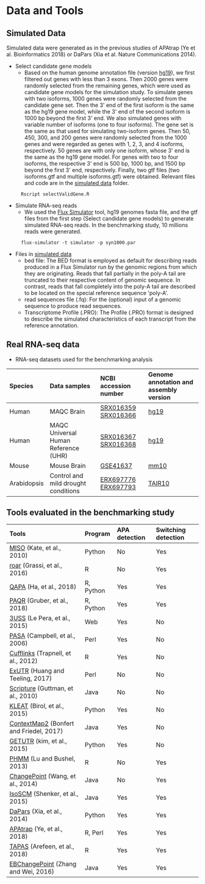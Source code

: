 # Data and Tools  

Simulated Data
------------------------------
Simulated data were generated as in the previous studies of APAtrap (Ye et al. Bioinformatics 2018) or DaPars (Xia et al. Nature Communications 2014). 

* Select candidate gene models  
	*  Based on the human genome annotation file (version [hg19](http://genome.ucsc.edu/cgi-bin/hgTables)), we first filtered out genes with less than 3 exons. Then 2000 genes were randomly selected from the remaining genes, which were used as candidate gene models for the simulation study. To simulate genes with two isoforms, 1000 genes were randomly selected from the candidate gene set. Then the 3' end of the first isoform is the same as the hg19 gene model, while the 3' end of the second isoform is 1000 bp beyond the first 3' end. We also simulated genes with variable number of isoforms (one to four isoforms). The gene set is the same as that used for simulating two-isoform genes. Then 50, 450, 300, and 200 genes were randomly selected from the 1000 genes and were regarded as genes with 1, 2, 3, and 4 isoforms, respectively. 50 genes are with only one isoform, whose 3' end is the same as the hg19 gene model. For genes with two to four isoforms, the respective 3' end is  500 bp, 1000 bp, and 1500 bp beyond the first 3' end, respectively. Finally, two gtf files (two isoforms.gtf and multiple isoforms.gtf) were obtained. Relevant files and code are in the [simulated data](https://github.com/BMILAB/APAsurvey/tree/master/simulate_data) folder.
  ```
	Rscript selectValidGene.R 
  ```  
* Simulate RNA-seq reads   
	* We used the [Flux Simulator](http://confluence.sammeth.net/display/SIM/Home) tool, hg19 genomes fasta file, and the gtf files from the first step (Select candidate gene models) to generate simulated RNA-seq reads. In the benchmarking study, 10 millions reads were generated.
  ```
	flux-simulator -t simulator -p syn1000.par 
  ```  
* Files in [simulated data](https://github.com/BMILAB/APAsurvey/tree/master/simulate_data) 
	* bed file: The BED format is employed as default for describing reads produced in a Flux Simulator run by the genomic regions from which they are originating. Reads that fall partially in the poly-A tail are truncated to their respective content of genomic sequence. In contrast, reads that fall completely into the poly-A tail are described to be located on the special reference sequence 'poly-A'.  
	* read sequences file (.fq): For the (optional) input of a genomic sequence to produce read sequences.   
	* Transcriptome Profile (.PRO): The Profile (.PRO) format is designed to describe the simulated characteristics of each transcript from the reference annotation.  

Real RNA-seq data
-----------------------

* RNA-seq datasets used for the benchmarking analysis  

|Species|Data samples|NCBI accession number|Genome annotation and assembly version|
|:------|:-----------|:--------------------|:-------------------------------------|
|Human|MAQC Brain|[SRX016359](https://www.ncbi.nlm.nih.gov/sra/SRX016359)  [SRX016366](https://www.ncbi.nlm.nih.gov/sra/SRX016366)|[hg19](http://genome.ucsc.edu/cgi-bin/hgTables)| 
|Human|MAQC Universal Human Reference (UHR)|[SRX016367](https://www.ncbi.nlm.nih.gov/sra/SRX016367)  [SRX016368](https://www.ncbi.nlm.nih.gov/sra/SRX016368)|[hg19](http://genome.ucsc.edu/cgi-bin/hgTables)| 
|Mouse|Mouse Brain|[GSE41637](https://www.ncbi.nlm.nih.gov/geo/query/acc.cgi?acc=GSE41637)|[mm10](http://genome.ucsc.edu/cgi-bin/hgTables)| 
|Arabidopsis|Control and mild drought conditions|[ERX697776](https://www.ncbi.nlm.nih.gov/sra/ERX697776)  [ERX697793](https://www.ncbi.nlm.nih.gov/sra/ERX697793)|[TAIR10](https://www.arabidopsis.org/download/index-auto.jsp?dir=%2Fdownload_files%2FGenes%2FTAIR10_genome_release%2FTAIR10_gff3)| 

Tools evaluated in the benchmarking study
-------------------

|Tools|Program|APA detection|Switching detection|
|:----|:------|:------------|:------------------|
|[MISO](https://miso.readthedocs.io/en/fastmiso/#pipeline)  (Kate, et al., 2010)|Python|No|Yes|
|[roar](https://bioconductor.org/packages/release/bioc/html/roar.html)  (Grassi, et al., 2016)|R|No|Yes|
|[QAPA](https://github.com/morrislab/qapa)  (Ha, et al., 2018)|R, Python|Yes|Yes|
|[PAQR](https://github.com/zavolanlab/PAQR_KAPAC)  (Gruber, et al., 2018)|R, Python|Yes|Yes|
|[3USS](http://circe.med.uniroma1.it/3uss_server/)  (Le Pera, et al., 2015)|Web|Yes|No|
|[PASA](https://github.com/PASApipeline/PASApipeline/wiki)  (Campbell, et al., 2006)|Perl|Yes|No|
|[Cufflinks](http://cole-trapnell-lab.github.io/cufflinks/cuffdiff/index.html)  (Trapnell, et al., 2012)|R|Yes|No|
|[ExUTR](https://github.com/huangzixia/ExUTR)  (Huang and Teeling, 2017)|Perl|No|No|
|[Scripture](http://software.broadinstitute.org/software/scripture/)  (Guttman, et al., 2010)|Java|No|No|
|[KLEAT](http://www.bcgsc.ca/platform/bioinfo/software/cleat)  (Birol, et al., 2015)|Python|Yes|No|
|[ContextMap2](https://www.bio.ifi.lmu.de/software/contextmap/)  (Bonfert and Friedel, 2017)|Java|Yes|No|
|[GETUTR](http://big.hanyang.ac.kr/GETUTR/manual.htm)  (kim, et al., 2015)|Python|Yes|No|
|[PHMM](https://www.niehs.nih.gov/research/resources/software/biostatistics/phmm/)  (Lu and Bushel, 2013)|R|No|Yes|
|[ChangePoint](http://utr.sourceforge.net)  (Wang, et al., 2014)|Java|No|Yes|
|[IsoSCM](https://github.com/shenkers/isoscm)  (Shenker, et al., 2015)|Java|Yes|Yes|
|[DaPars](https://github.com/ZhengXia/dapars)  (Xia, et al., 2014)|Python|Yes|Yes|
|[APAtrap](https://sourceforge.net/projects/apatrap/)  (Ye, et al., 2018)|R, Perl|Yes|Yes|
|[TAPAS](https://github.com/arefeen/TAPAS)  (Arefeen, et al., 2018)|R|Yes|Yes|
|[EBChangePoint](http://ebchangepoint.sourceforge.net)  (Zhang and Wei, 2016)|Java|Yes|Yes|
